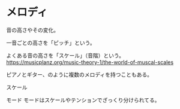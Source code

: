 # メロディ

音の高さやその変化。

一音ごとの高さを「ピッチ」という。

よくある音の高さを「スケール」（音階）という。
https://musicplanz.org/music-theory-1/the-world-of-muscal-scales

ピアノとギター、のように複数のメロディを持つこともある。

スケール

モード
モードはスケールやテンションでざっくり分けられてる。
